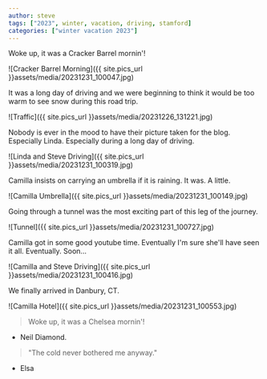 ```yaml
---
author: steve
tags: ["2023", winter, vacation, driving, stamford]
categories: ["winter vacation 2023"]
---
```


Woke up, it was a Cracker Barrel mornin'!  

![Cracker Barrel Morning]({{ site.pics_url }}assets/media/20231231_100047.jpg)   

It was a long day of driving and we were beginning to think it would be too warm to see snow during this road trip.  

![Traffic]({{ site.pics_url }}assets/media/20231226_131221.jpg)  

Nobody is ever in the mood to have their picture taken for the blog. Especially Linda. Especially during a long day of driving.  

![Linda and Steve Driving]({{ site.pics_url }}assets/media/20231231_100319.jpg)  

Camilla insists on carrying an umbrella if it is raining. It was. A little.   

![Camilla Umbrella]({{ site.pics_url }}assets/media/20231231_100149.jpg)  

Going through a tunnel was the most exciting part of this leg of the journey.  

![Tunnel]({{ site.pics_url }}assets/media/20231231_100727.jpg)  

Camilla got in some good youtube time. Eventually I'm sure she'll have seen it all. Eventually. Soon...  

![Camilla and Steve Driving]({{ site.pics_url }}assets/media/20231231_100416.jpg)  

We finally arrived in Danbury, CT.  

![Camilla Hotel]({{ site.pics_url }}assets/media/20231231_100553.jpg)  

> Woke up, it was a Chelsea mornin'!  

- Neil Diamond. 

> "The cold never bothered me anyway."

- Elsa
